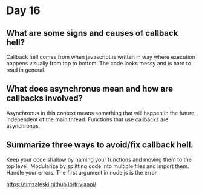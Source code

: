 # Day 16

## What are some signs and causes of callback hell?
Callback hell comes from when javascript is written in way where execution happens visually from top to bottom. The code looks messy and is hard to read in general.

## What does asynchronus mean and how are callbacks involved?
Asynchronus in this context means something that will happen in the future, independent of the main thread. Functions that use callbacks are asynchronus.

## Summarize three ways to avoid/fix callback hell.
Keep your code shallow by naming your functions and moving them to the top level.
Modularize by splitting code into multiple files and import them.
Handle your errors. The first argument in node.js is the error

https://timzaleski.github.io/triviaapi/